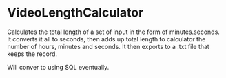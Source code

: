 # VideoLengthCalculator
 
 Calculates the total length of a set of input in the form of minutes.seconds. It converts it all to seconds, then adds up total length to calculator the number of hours, minutes and seconds. It then exports to a .txt file that keeps the record.

 Will conver to using SQL eventually.
